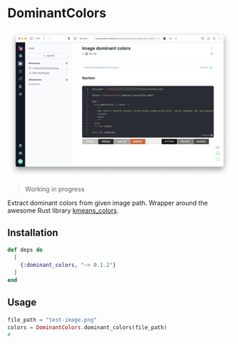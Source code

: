 # DominantColors

![livebook dominant colors usage](screenshots/livebook.png)

> Working in progress

Extract dominant colors from given image path. Wrapper around the awesome Rust library [kmeans_colors](https://github.com/okaneco/kmeans-colors).


## Installation

```elixir
def deps do
  [
    {:dominant_colors, "~> 0.1.2"}
  ]
end
```

## Usage

```elixir
file_path = "test-image.png"
colors = DominantColors.dominant_colors(file_path)
# 
```

